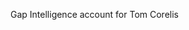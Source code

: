 Gap Intelligence account for Tom Corelis

<!---
tomc-gap/tomc-gap is a ✨ special ✨ repository because its `README.md` (this file) appears on your GitHub profile.
You can click the Preview link to take a look at your changes.
--->
